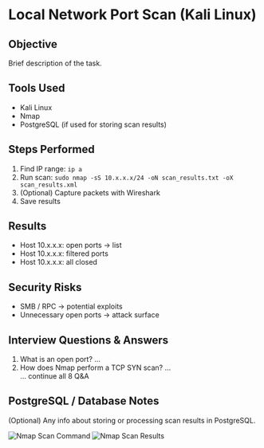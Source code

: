 # Local Network Port Scan (Kali Linux)

## Objective
Brief description of the task.

## Tools Used
- Kali Linux
- Nmap
- PostgreSQL (if used for storing scan results)

## Steps Performed
1. Find IP range: `ip a`
2. Run scan: `sudo nmap -sS 10.x.x.x/24 -oN scan_results.txt -oX scan_results.xml`
3. (Optional) Capture packets with Wireshark
4. Save results

## Results
- Host 10.x.x.x: open ports → list
- Host 10.x.x.x: filtered ports
- Host 10.x.x.x: all closed

## Security Risks
- SMB / RPC → potential exploits
- Unnecessary open ports → attack surface

## Interview Questions & Answers
1. What is an open port? …  
2. How does Nmap perform a TCP SYN scan? …  
… continue all 8 Q&A

## PostgreSQL / Database Notes
(Optional) Any info about storing or processing scan results in PostgreSQL.


![Nmap Scan Command](your_nmap_command.png)
![Nmap Scan Results](your_nmap_results.png)


